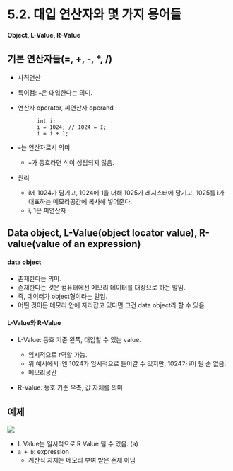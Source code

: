 # 5.2. 대입 연산자와 몇 가지 용어들
#### Object, L-Value, R-Value

## 기본 연산자들(=, +, -, *, /)
* 사칙연산
* 특이점: `=`은 대입한다는 의미.

* 연산자 operator, 피연산자 operand

            int i;
            i = 1024; // 1024 = I;
            i = i + 1;

* `=`는 연산자로서 의미.
    - `=`가 등호라면 식이 성립되지 않음.
* 원리
    - i에 1024가 담기고, 1024에 1을 더해 1025가 레지스터에 담기고, 1025를 i가 대표하는 메모리공간에 복사해 넣어준다.
    - i, 1은 피연산자

## Data object, L-Value(object locator value), R-value(value of an expression)

#### data object
- 존재한다는 의미.
- 존재한다는 것은 컴퓨터에선 메모리 데이터를 대상으로 하는 말임. 
- 즉, 데이터가 object형이라는 말임.
- 어떤 것이든 메모리 안에 자리잡고 있다면 그건 data object라 할 수 있음.

#### L-Value와 R-Value
* L-Value: 등호 기준 왼쪽, 대입할 수 있는 value.
    - 임시적으로 r역할 가능. 
    - 위 예시에서 i엔 1024가 임시적으로 들어갈 수 있지만, 1024가 i이 될 순 없음.
    - 메모리공간

* R-Value: 등호 기준 우측, 값 자체를 의미

## 예제
<img src="https://github.com/uber9ma/following_C/blob/master/images/chapter5/oper1.png?raw=true">

* L Value는 일시적으로 R Value 될 수 있음. (a) 
* `a + b`: expression
    - 계산식 자체는 메모리 부여 받은 존재 아님
